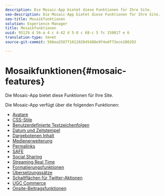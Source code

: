 ```yaml
---
description: Die Mosaic-App bietet diese Funktionen für Ihre Site.
seo-description: Die Mosaic-App bietet diese Funktionen für Ihre Site.
seo-title: Mosaikfunktionen
solution: Experience Manager
title: Mosaikfunktionen
uuid: 95129 d 56-a 4 c 4-42 d 5-8 c 68-c 5 fc 159017 e 6
translation-type: tm+mt
source-git-commit: 566ea2587f101202045488e9f4edf73ece100293

---
```



# Mosaikfunktionen{#mosaic-features}

Die Mosaic-App bietet diese Funktionen für Ihre Site.



Die Mosaic-App verfügt über die folgenden Funktionen:

* [Avatare](/help/using/c-features-livefyre/c-styling-features/c-avatars.md#c_avatars)
* [CSS-Stile](/help/using/c-features-livefyre/c-styling-features/c-css-styling-branding.md#c_css_styling_branding)
* [Benutzerdefinierte Textzeichenfolgen](/help/using/c-features-livefyre/c-custom-text-strings.md#c_custom_text_strings)
* [Datum und Zeitstempel](/help/using/c-features-livefyre/c-styling-features/c-date-and-timestamp.md#c_date_and_timestamp)
* [Dargebotenen Inhalt](/help/using/c-features-livefyre/c-content-collection-tags/c-featured-content.md#c_featured_content)
* [Medienerweiterung](/help/using/c-features-livefyre/c-enagement-features.md#section_pmq_ycm_d1b)
* [Permalinks](/help/using/c-features-livefyre/c-content-collection-tags/c-permalinks.md#c_permalinks)
* [SAFE](/help/using/c-features-livefyre/c-about-moderation/c-moderation.md#c_moderation)
* [Social Sharing](/help/using/c-features-livefyre/c-social-sharing/c-social-sharing.md#c_social_sharing)
* [Streaming Real Time](/help/using/c-features-livefyre/c-content-behavior-features/c-content-behavior-features.md#section_emd_syl_d1b)
* [Formatierungsfunktionen](/help/using/c-features-livefyre/c-styling-features/c-styling-features.md#c_styling_features)
* [Übersetzungssätze](/help/using/c-settings-other/c-translation-sets/c-translation-sets.md#c_translation_sets)
* [Schaltflächen für Twitter-Aktionen](/help/using/c-features-livefyre/c-enagement-features.md#section_uzm_ldm_d1b)
* [UGC Commerce](/help/using/c-features-livefyre/c-ugc-commerce.md#c_ugc_commerce)
* [Onsite-Beitragsfunktionen](/help/using/c-features-livefyre/c-on-site-contribution-features.md#section_vzs_t2s_d1b)


